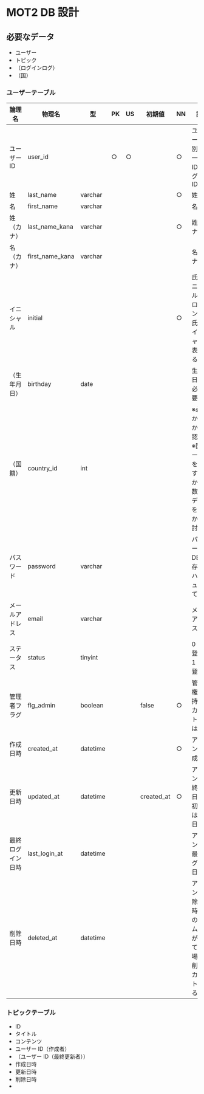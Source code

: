 # MOT2 DB 設計

## 必要なデータ

- ユーザー
- トピック
- （ログインログ）
- （国）

### ユーザーテーブル

| 論理名           | 物理名          | 型       | PK  | US  | 初期値     | NN  | 説明                                                                           |
| ---------------- | --------------- | -------- | --- | --- | ---------- | --- | ------------------------------------------------------------------------------ |
| ユーザー ID      | user_id         |          | ○   | ○   |            | ○   | ユーザーを識別する一意の ID。ログイン ID                                       |
| 姓               | last_name       | varchar  |     |     |            | ○   | 姓                                                                             |
| 名               | first_name      | varchar  |     |     |            |     | 名                                                                             |
| 姓（カナ）       | last_name_kana  | varchar  |     |     |            | ○   | 姓（カナ）                                                                     |
| 名（カナ）       | first_name_kana | varchar  |     |     |            |     | 名（カナ）                                                                     |
| イニシャル       | initial         |          |     |     |            | ○   | 氏名イニシャル。非ログイン時は氏名をイニシャルで表示する                       |
| （生年月日）     | birthday        | date     |     |     |            |     | 生年月日　※必要か要確認                                                        |
| （国籍）         | country_id      | int      |     |     |            |     | ※必要かどうか要確認<br />※国テーブルを作成するか、定数等でデータを持つか要検討 |
| パスワード       | password        | varchar  |     |     |            |     | パスワード。DB 保存時はハッシュ化して保存                                      |
| メールアドレス   | email           | varchar  |     |     |            |     | メールアドレス                                                                 |
| ステータス       | status          | tinyint  |     |     |            |     | 0：仮登録、1：本登録                                                           |
| 管理者フラグ     | flg_admin       | boolean  |     |     | false      | ○   | 管理者権限を持つアカウントは'true'                                             |
| 作成日時         | created_at      | datetime |     |     |            | ○   | アカウント作成日時                                                             |
| 更新日時         | updated_at      | datetime |     |     | created_at | ○   | アカウント最終更新日時。初期値は作成日時                                       |
| 最終ログイン日時 | last_login_at   | datetime |     |     |            |     | アカウントの最終ログイン日時                                                   |
| 削除日時         | deleted_at      | datetime |     |     |            |     | アカウント削除日時。このカラムに値が入っている場合は削除アカウントとなる       |

### トピックテーブル

- ID
- タイトル
- コンテンツ
- ユーザー ID（作成者）
- （ユーザー ID（最終更新者））
- 作成日時
- 更新日時
- 削除日時
-
